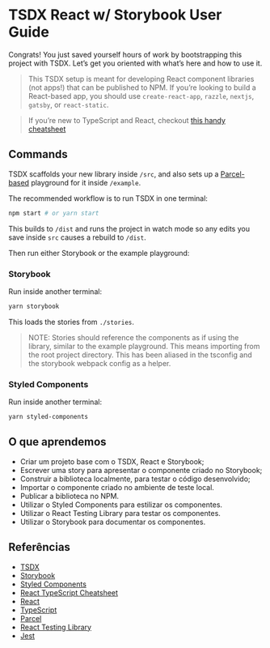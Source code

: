 # TSDX React w/ Storybook User Guide

Congrats! You just saved yourself hours of work by bootstrapping this project with TSDX. Let’s get you oriented with what’s here and how to use it.

> This TSDX setup is meant for developing React component libraries (not apps!) that can be published to NPM. If you’re looking to build a React-based app, you should use `create-react-app`, `razzle`, `nextjs`, `gatsby`, or `react-static`.

> If you’re new to TypeScript and React, checkout [this handy cheatsheet](https://github.com/sw-yx/react-typescript-cheatsheet/)

## Commands

TSDX scaffolds your new library inside `/src`, and also sets up a [Parcel-based](https://parceljs.org) playground for it inside `/example`.

The recommended workflow is to run TSDX in one terminal:

```bash
npm start # or yarn start
```

This builds to `/dist` and runs the project in watch mode so any edits you save inside `src` causes a rebuild to `/dist`.

Then run either Storybook or the example playground:

### Storybook

Run inside another terminal:

```bash
yarn storybook
```

This loads the stories from `./stories`.

> NOTE: Stories should reference the components as if using the library, similar to the example playground. This means importing from the root project directory. This has been aliased in the tsconfig and the storybook webpack config as a helper.

### Styled Components

Run inside another terminal:

```bash
yarn styled-components
```

## O que aprendemos

- Criar um projeto base com o TSDX, React e Storybook;
- Escrever uma story para apresentar o componente criado no Storybook;
- Construir a biblioteca localmente, para testar o código desenvolvido;
- Importar o componente criado no ambiente de teste local.
- Publicar a biblioteca no NPM.
- Utilizar o Styled Components para estilizar os componentes.
- Utilizar o React Testing Library para testar os componentes. 
- Utilizar o Storybook para documentar os componentes.

## Referências

- [TSDX](https://tsdx.io/)
- [Storybook](https://storybook.js.org/)
- [Styled Components](https://styled-components.com/)
- [React TypeScript Cheatsheet](https://react-typescript-cheatsheet.netlify.app/)
- [React](https://pt-br.reactjs.org/)
- [TypeScript](https://www.typescriptlang.org/)
- [Parcel](https://parceljs.org/)
- [React Testing Library](https://testing-library.com/docs/react-testing-library/intro/)
- [Jest](https://jestjs.io/)

